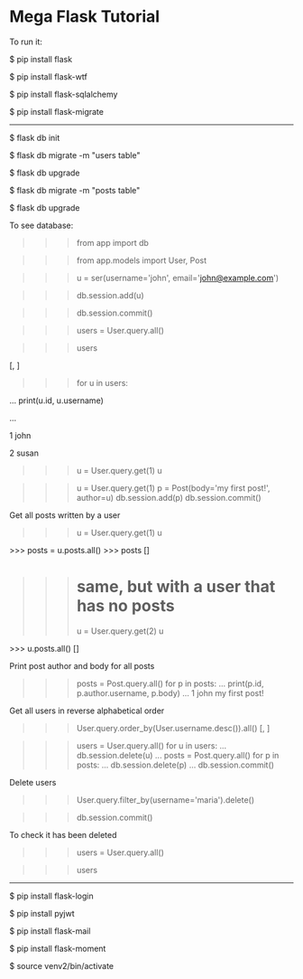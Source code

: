 # Mega Flask Tutorial

To run it:

$ pip install flask

$ pip install flask-wtf

$ pip install flask-sqlalchemy

$ pip install flask-migrate

---------------------------------

$ flask db init

$ flask db migrate -m "users table"

$ flask db upgrade

$ flask db migrate -m "posts table"

$ flask db upgrade

To see database:

>>> from app import db

>>> from app.models import User, Post

>>> u = ser(username='john', email='john@example.com')

>>> db.session.add(u)

>>> db.session.commit()

>>> users = User.query.all()

>>> users

[<User john>, <User susan>]

>>> for u in users:

...     print(u.id, u.username)

...

1 john

2 susan

>>> u = User.query.get(1)
>>> u
<User john>

>>> u = User.query.get(1)
>>> p = Post(body='my first post!', author=u)
>>> db.session.add(p)
>>> db.session.commit()

Get all posts written by a user
>>> u = User.query.get(1)
>>> u
<User john>
>>> posts = u.posts.all()
>>> posts
[<Post my first post!>]

>>> # same, but with a user that has no posts
>>> u = User.query.get(2)
>>> u
<User susan>
>>> u.posts.all()
[]

Print post author and body for all posts
>>> posts = Post.query.all()
>>> for p in posts:
...     print(p.id, p.author.username, p.body)
...
1 john my first post!

Get all users in reverse alphabetical order
>>> User.query.order_by(User.username.desc()).all()
[<User susan>, <User john>]

>>> users = User.query.all()
>>> for u in users:
...     db.session.delete(u)
...
>>> posts = Post.query.all()
>>> for p in posts:
...     db.session.delete(p)
...
>>> db.session.commit()

Delete users

>>> User.query.filter_by(username='maria').delete()

>>> db.session.commit()

To check it has been deleted

>>> users = User.query.all()

>>> users 

--------------------------

$ pip install flask-login

$ pip install pyjwt

$ pip install flask-mail

$ pip install flask-moment

$ source venv2/bin/activate
